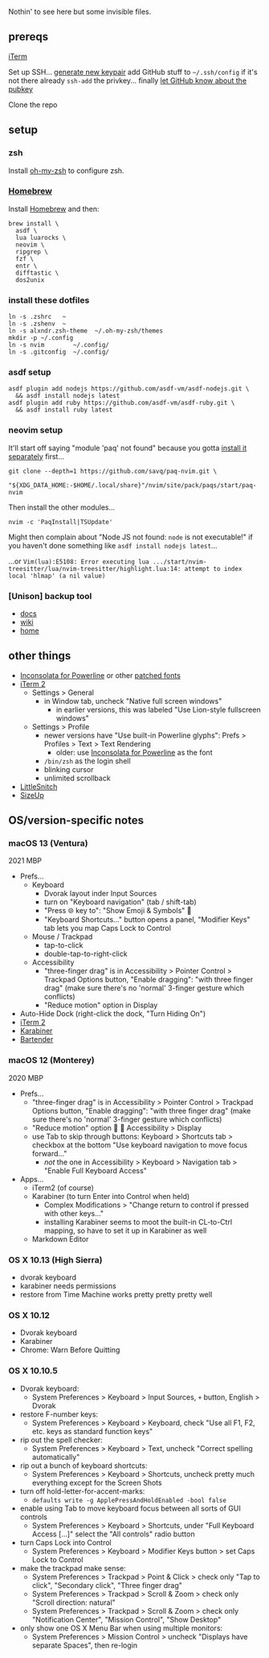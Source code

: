 Nothin' to see here but some invisible files.

## prereqs

[iTerm][iterm2]

Set up SSH...
[generate new keypair](https://docs.github.com/en/authentication/connecting-to-github-with-ssh/generating-a-new-ssh-key-and-adding-it-to-the-ssh-agent#generating-a-new-ssh-key)
add GitHub stuff to `~/.ssh/config` if it's not there already
`ssh-add` the privkey...
finally [let GitHub know about the pubkey](https://github.com/settings/keys)

Clone the repo


## setup

### zsh

Install [oh-my-zsh] to configure zsh.

### [Homebrew]

Install [Homebrew] and then:

```shell
brew install \
  asdf \
  lua luarocks \
  neovim \
  ripgrep \
  fzf \
  entr \
  difftastic \
  dos2unix
```

### install these dotfiles

```shell
ln -s .zshrc   ~
ln -s .zshenv  ~
ln -s alxndr.zsh-theme  ~/.oh-my-zsh/themes
mkdir -p ~/.config
ln -s nvim        ~/.config/
ln -s .gitconfig  ~/.config/
```


### asdf setup

```shell
asdf plugin add nodejs https://github.com/asdf-vm/asdf-nodejs.git \
  && asdf install nodejs latest
asdf plugin add ruby https://github.com/asdf-vm/asdf-ruby.git \
  && asdf install ruby latest
```

### neovim setup

It'll start off saying "module 'paq' not found" because you gotta [install it separately](https://github.com/savq/paq-nvim/blob/295fbf1/README.md#installation) first...

```shell
git clone --depth=1 https://github.com/savq/paq-nvim.git \
    "${XDG_DATA_HOME:-$HOME/.local/share}"/nvim/site/pack/paqs/start/paq-nvim
```

Then install the other modules...

```shell
nvim -c 'PaqInstall|TSUpdate'
```

Might then complain about "Node JS not found: `node` is not executable!" if you haven't done something like `asdf install nodejs latest`...

...or `Vim(lua):E5108: Error executing lua .../start/nvim-treesitter/lua/nvim-treesitter/highlight.lua:14: attempt to index local 'hlmap' (a nil value)`

### [Unison] backup tool

* [docs](https://www.cis.upenn.edu/~bcpierce/unison/download/releases/stable/unison-manual.html#mountpoints)
* [wiki](https://alliance.seas.upenn.edu/~bcpierce/wiki/index.php)
* [home](https://www.cis.upenn.edu/~bcpierce/unison/)


## other things

* [Inconsolata for Powerline][inconsolata] or other [patched fonts](https://www.nerdfonts.com/font-downloads)
* [iTerm 2][iterm2]
  * Settings > General
    * in Window tab, uncheck "Native full screen windows"
      * in earlier versions, this was labeled "Use Lion-style fullscreen windows"
  * Settings > Profile
    * newer versions have "Use built-in Powerline glyphs": Prefs > Profiles > Text > Text Rendering
      * older: use [Inconsolata for Powerline][inconsolata] as the font
    * `/bin/zsh` as the login shell
    * blinking cursor
    * unlimited scrollback
* [LittleSnitch][little-snitch]
* [SizeUp][sizeup]


## OS/version-specific notes


### macOS 13 (Ventura)

2021 MBP

* Prefs...
  * Keyboard
    * Dvorak layout inder Input Sources
    * turn on "Keyboard navigation" (tab / shift-tab)
    * "Press 🌐 key to": "Show Emoji & Symbols" 🎉
    * "Keyboard Shortcuts…" button opens a panel, "Modifier Keys" tab lets you map Caps Lock to Control
  * Mouse / Trackpad
    * tap-to-click
    * double-tap-to-right-click
  * Accessibility
    * "three-finger drag" is in Accessibility > Pointer Control > Trackpad Options button, "Enable dragging": "with three finger drag" (make sure there's no 'normal' 3-finger gesture which conflicts)
    * "Reduce motion" option in Display
* Auto-Hide Dock (right-click the dock, "Turn Hiding On")
* [iTerm 2][iterm2]
* [Karabiner]
* [Bartender][bartender]


### macOS 12 (Monterey)

2020 MBP

* Prefs...
  * "three-finger drag" is in Accessibility > Pointer Control > Trackpad Options button, "Enable dragging": "with three finger drag" (make sure there's no 'normal' 3-finger gesture which conflicts)
  * "Reduce motion" option 🎉 🍾  Accessibility > Display
  * use Tab to skip through buttons: Keyboard > Shortcuts tab > checkbox at the bottom "Use keyboard navigation to move focus forward..."
    * _not_ the one in Accessibility > Keyboard > Navigation tab > "Enable Full Keyboard Access"
* Apps...
  * iTerm2 (of course)
  * Karabiner (to turn Enter into Control when held)
    * Complex Modifications > "Change return to control if pressed with other keys..."
    * installing Karabiner seems to moot the built-in CL-to-Ctrl mapping, so have to set it up in Karabiner as well
  * Markdown Editor


### OS X 10.13 (High Sierra)

* dvorak keyboard
* karabiner needs permissions
* restore from Time Machine works pretty pretty pretty well


### OS X 10.12

* Dvorak keyboard
* Karabiner
* Chrome: Warn Before Quitting


### OS X 10.10.5

* Dvorak keyboard:
  * System Preferences > Keyboard > Input Sources, `+` button, English > Dvorak
* restore F-number keys:
  * System Preferences > Keyboard > Keyboard, check "Use all F1, F2, etc. keys as standard function keys"
* rip out the spell checker:
  * System Preferences > Keyboard > Text, uncheck "Correct spelling automatically"
* rip out a bunch of keyboard shortcuts:
  * System Preferences > Keyboard > Shortcuts, uncheck pretty much everything except for the Screen Shots
* turn off hold-letter-for-accent-marks:
  * `defaults write -g ApplePressAndHoldEnabled -bool false`
* enable using Tab to move keyboard focus between all sorts of GUI controls
  * System Preferences > Keyboard > Shortcuts, under "Full Keyboard Access […]" select the "All controls" radio button
* turn Caps Lock into Control
  * System Preferences > Keyboard > Modifier Keys button > set Caps Lock to Control
* make the trackpad make sense:
  * System Preferences > Trackpad > Point & Click > check only "Tap to click", "Secondary click", "Three finger drag"
  * System Preferences > Trackpad > Scroll & Zoom > check only "Scroll direction: natural"
  * System Preferences > Trackpad > Scroll & Zoom > check only "Notification Center", "Mission Control", "Show Desktop"
* only show one OS X Menu Bar when using multiple monitors:
  * System Preferences > Mission Control > uncheck "Displays have separate Spaces", then re-login




[bartender]: http://www.macbartender.com/
[flux]: https://justgetflux.com/
[inconsolata]: https://github.com/powerline/fonts/tree/master/Inconsolata
[iterm2]: https://www.iterm2.com/
[little-snitch]: https://www.obdev.at/products/littlesnitch/index.html
[oh-my-zsh]: https://ohmyz.sh
[sizeup]: http://www.irradiatedsoftware.com/sizeup/
[Homebrew]: https://brew.sh/
[Karabiner]: https://karabiner-elements.pqrs.org/
